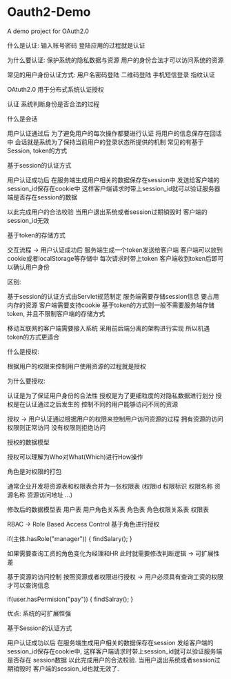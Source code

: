 # Oauth2-Demo
A demo project for OAuth2.0

什么是认证: 输入账号密码 登陆应用的过程就是认证

为什么要认证: 保护系统的隐私数据与资源 用户的身份合法才可以访问系统的资源

常见的用户身份认证方式: 用户名密码登陆 二维码登陆 手机短信登录 指纹认证

OAtuth2.0 用于分布式系统认证授权

认证 系统判断身份是否合法的过程

什么是会话

用户认证通过后 为了避免用户的每次操作都要进行认证 将用户的信息保存在回话中 会话就是系统为了保持当前用户的登录状态所提供的机制 常见的有基于Session, token的方式

基于session的认证方式

用户认证成功后 在服务端生成用户相关的数据保存在session中 发送给客户端的session_id保存在cookie中 这样客户端请求时带上session_id就可以验证服务器端是否存在session的数据

以此完成用户的合法校验 当用户退出系统或者session过期销毁时 客户端的session_id无效

基于token的存储方式

交互流程 -> 用户认证成功后 服务端生成一个token发送给客户端 客户端可以放到cookie或者localStorage等存储中 每次请求时带上token 客户端收到token后即可以确认用户身份

区别:

基于session的认证方式由Servlet规范制定 服务端需要存储session信息 要占用内存的资源 客户端需要支持cookie 基于token的方式则一般不需要服务端存储token, 并且不限制客户端的存储方式 

移动互联网的客户端需要接入系统 采用前后端分离的架构进行实现 所以机遇token的方式更适合

什么是授权:

根据用户的权限来控制用户使用资源的过程就是授权

为什么要授权:

认证是为了保证用户身份的合法性 授权是为了更细粒度的对隐私数据进行划分 授权是在认证通过之后发生的 控制不同的用户能够访问不同的资源

授权 -> 用户认证通过根据用户的权限来控制用户访问资源的过程 拥有资源的访问权限则正常访问 没有权限则拒绝访问

授权的数据模型

授权可以理解为Who对What(Which)进行How操作

角色是对权限的打包

通常企业开发将资源表和权限表合并为一张权限表 (权限id 权限标识 权限名称 资源名称 资源访问地址 ...)

修改后的数据模型表 用户表 用户角色关系表 角色表 角色权限关系表 权限表

RBAC -> Role Based Access Control 基于角色进行授权

if(主体.hasRole("manager")) {
  findSalary();
}

如果需要查询工资的角色变化为经理和HR 此时就需要修改判断逻辑 -> 可扩展性差

基于资源的访问控制 按照资源或者权限进行授权 -> 用户必须具有查询工资的权限才可以查询信息

if(user.hasPermision("pay")) {
  findSalray();
}

优点: 系统的可扩展性强

基于Session的认证方式

用户认证成功以后 在服务端生成用户相关的数据保存在session 发给客户端的session_id保存在cookie中, 这样客户端请求时带上session_id就可以验证服务端是否存在
session数据 以此完成用户的合法校验. 当用户退出系统或者session过期销毁时 客户端的session_id也就无效了.

